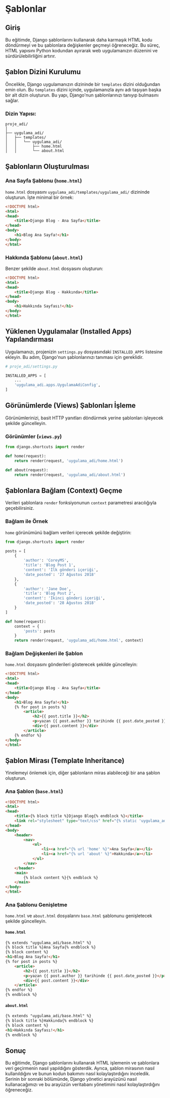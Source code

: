 # Şablonlar

## Giriş

Bu eğitimde, Django şablonlarını kullanarak daha karmaşık HTML kodu döndürmeyi ve bu şablonlara değişkenler geçmeyi öğreneceğiz. Bu süreç, HTML yapısını Python kodundan ayırarak web uygulamanızın düzenini ve sürdürülebilirliğini artırır.

## Şablon Dizini Kurulumu

Öncelikle, Django uygulamanızın dizininde bir `templates` dizini olduğundan emin olun. Bu `templates` dizini içinde, uygulamanızla aynı adı taşıyan başka bir alt dizin oluşturun. Bu yapı, Django'nun şablonlarınızı tanıyıp bulmasını sağlar.

### Dizin Yapısı:
```
proje_adi/
│
├── uygulama_adi/
│   ├── templates/
│   │   └── uygulama_adi/
│   │       ├── home.html
│   │       └── about.html
```

## Şablonların Oluşturulması

### Ana Sayfa Şablonu (`home.html`)

`home.html` dosyasını `uygulama_adi/templates/uygulama_adi/` dizininde oluşturun. İşte minimal bir örnek:
```html
<!DOCTYPE html>
<html>
<head>
    <title>Django Blog - Ana Sayfa</title>
</head>
<body>
    <h1>Blog Ana Sayfa!</h1>
</body>
</html>
```

### Hakkında Şablonu (`about.html`)

Benzer şekilde `about.html` dosyasını oluşturun:
```html
<!DOCTYPE html>
<html>
<head>
    <title>Django Blog - Hakkında</title>
</head>
<body>
    <h1>Hakkında Sayfası!</h1>
</body>
</html>
```

## Yüklenen Uygulamalar (Installed Apps) Yapılandırması

Uygulamanızı, projenizin `settings.py` dosyasındaki `INSTALLED_APPS` listesine ekleyin. Bu adım, Django'nun şablonlarınızı tanıması için gereklidir.

```python
# proje_adi/settings.py

INSTALLED_APPS = [
    ...
    'uygulama_adi.apps.UygulamaAdiConfig',
]
```

## Görünümlerde (Views) Şablonları İşleme

Görünümlerinizi, basit HTTP yanıtları döndürmek yerine şablonları işleyecek şekilde güncelleyin.

### Görünümler (`views.py`)

```python
from django.shortcuts import render

def home(request):
    return render(request, 'uygulama_adi/home.html')

def about(request):
    return render(request, 'uygulama_adi/about.html')
```

## Şablonlara Bağlam (Context) Geçme

Verileri şablonlara `render` fonksiyonunun `context` parametresi aracılığıyla geçebilirsiniz.

### Bağlam ile Örnek

`home` görünümünü bağlam verileri içerecek şekilde değiştirin:
```python
from django.shortcuts import render

posts = [
    {
        'author': 'CoreyMS',
        'title': 'Blog Post 1',
        'content': 'İlk gönderi içeriği',
        'date_posted': '27 Ağustos 2018'
    },
    {
        'author': 'Jane Doe',
        'title': 'Blog Post 2',
        'content': 'İkinci gönderi içeriği',
        'date_posted': '28 Ağustos 2018'
    }
]

def home(request):
    context = {
        'posts': posts
    }
    return render(request, 'uygulama_adi/home.html', context)
```

### Bağlam Değişkenleri ile Şablon

`home.html` dosyasını gönderileri gösterecek şekilde güncelleyin:
```html
<!DOCTYPE html>
<html>
<head>
    <title>Django Blog - Ana Sayfa</title>
</head>
<body>
    <h1>Blog Ana Sayfa!</h1>
    {% for post in posts %}
        <article>
            <h2>{{ post.title }}</h2>
            <p>yazan {{ post.author }} tarihinde {{ post.date_posted }}</p>
            <div>{{ post.content }}</div>
        </article>
    {% endfor %}
</body>
</html>
```

## Şablon Mirası (Template Inheritance)

Yinelemeyi önlemek için, diğer şablonların miras alabileceği bir ana şablon oluşturun.

### Ana Şablon (`base.html`)

```html
<!DOCTYPE html>
<html>
<head>
    <title>{% block title %}Django Blog{% endblock %}</title>
    <link rel="stylesheet" type="text/css" href="{% static 'uygulama_adi/main.css' %}">
</head>
<body>
    <header>
        <nav>
            <ul>
                <li><a href="{% url 'home' %}">Ana Sayfa</a></li>
                <li><a href="{% url 'about' %}">Hakkında</a></li>
            </ul>
        </nav>
    </header>
    <main>
        {% block content %}{% endblock %}
    </main>
</body>
</html>
```

### Ana Şablonu Genişletme

`home.html` ve `about.html` dosyalarını `base.html` şablonunu genişletecek şekilde güncelleyin.

#### `home.html`

```html
{% extends "uygulama_adi/base.html" %}
{% block title %}Ana Sayfa{% endblock %}
{% block content %}
<h1>Blog Ana Sayfa!</h1>
{% for post in posts %}
    <article>
        <h2>{{ post.title }}</h2>
        <p>yazan {{ post.author }} tarihinde {{ post.date_posted }}</p>
        <div>{{ post.content }}</div>
    </article>
{% endfor %}
{% endblock %}
```

#### `about.html`

```html
{% extends "uygulama_adi/base.html" %}
{% block title %}Hakkında{% endblock %}
{% block content %}
<h1>Hakkında Sayfası!</h1>
{% endblock %}
```

## Sonuç

Bu eğitimde, Django şablonlarını kullanarak HTML işlemenin ve şablonlara veri geçirmenin nasıl yapıldığını gösterdik. Ayrıca, şablon mirasının nasıl kullanıldığını ve bunun kodun bakımını nasıl kolaylaştırdığını inceledik. Serinin bir sonraki bölümünde, Django yönetici arayüzünü nasıl kullanacağımızı ve bu arayüzün veritabanı yönetimini nasıl kolaylaştırdığını öğreneceğiz.
